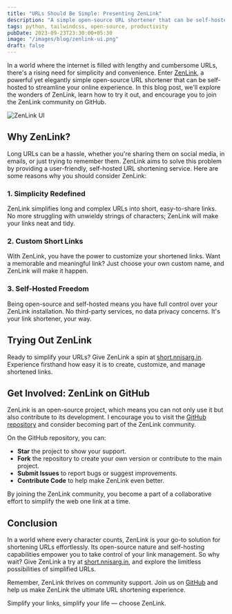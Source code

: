 ```yaml
---
title: "URLs Should Be Simple: Presenting ZenLink"
description: "A simple open-source URL shortener that can be self-hosted."
tags: python, tailwindcss, open-source, productivity
pubDate: 2023-09-23T23:30:00+05:30
image: "/images/blog/zenlink-ui.png"
draft: false
---
```


In a world where the internet is filled with lengthy and cumbersome URLs, there's a rising need for simplicity and convenience. Enter [ZenLink](https://short.nnisarg.in), a powerful yet elegantly simple open-source URL shortener that can be self-hosted to streamline your online experience. In this blog post, we'll explore the wonders of ZenLink, learn how to try it out, and encourage you to join the ZenLink community on GitHub.

![ZenLink UI](https://nnisarg.in/images/blog/zenlink-ui.png)

## Why ZenLink?

Long URLs can be a hassle, whether you're sharing them on social media, in emails, or just trying to remember them. ZenLink aims to solve this problem by providing a user-friendly, self-hosted URL shortening service. Here are some reasons why you should consider ZenLink:

### 1. Simplicity Redefined

ZenLink simplifies long and complex URLs into short, easy-to-share links. No more struggling with unwieldy strings of characters; ZenLink will make your links neat and tidy.

### 2. Custom Short Links

With ZenLink, you have the power to customize your shortened links. Want a memorable and meaningful link? Just choose your own custom name, and ZenLink will make it happen.

### 3. Self-Hosted Freedom

Being open-source and self-hosted means you have full control over your ZenLink installation. No third-party services, no data privacy concerns. It's your link shortener, your way.

## Trying Out ZenLink

Ready to simplify your URLs? Give ZenLink a spin at [short.nnisarg.in](http://short.nnisarg.in). Experience firsthand how easy it is to create, customize, and manage shortened links.

## Get Involved: ZenLink on GitHub

ZenLink is an open-source project, which means you can not only use it but also contribute to its development. I encourage you to visit the [GitHub repository](https://github.com/nnisarggada/zenlink) and consider becoming part of the ZenLink community.

On the GitHub repository, you can:

- **Star** the project to show your support.
- **Fork** the repository to create your own version or contribute to the main project.
- **Submit Issues** to report bugs or suggest improvements.
- **Contribute Code** to help make ZenLink even better.

By joining the ZenLink community, you become a part of a collaborative effort to simplify the web one link at a time.

## Conclusion

In a world where every character counts, ZenLink is your go-to solution for shortening URLs effortlessly. Its open-source nature and self-hosting capabilities empower you to take control of your link management. So why wait? Give ZenLink a try at [short.nnisarg.in](https://short.nnisarg.in), and explore the limitless possibilities of simplified URLs.

Remember, ZenLink thrives on community support. Join us on [GitHub](https://github.com/nnisarggada/zenlink) and help us make ZenLink the ultimate URL shortening experience.

Simplify your links, simplify your life — choose ZenLink.
